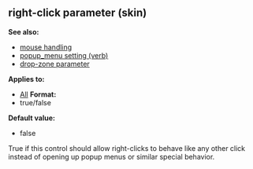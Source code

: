 ## right-click parameter (skin)
**See also:**
*   [mouse handling](/ref/DM/mose.md) 
*   [popup_menu setting (verb)](/ref/set/popup_menu.md) 
*   [drop-zone parameter](/ref/%7Bskin%7D/param/drop-zone.md) 
<!-- -->
**Applies to:**
*   [All](/ref/%7Bskin%7D/control.md) <!-- -->
**Format:**
*   true/false
<!-- -->
**Default value:**
*   false


True if this control should allow right-clicks to behave like
any other click instead of opening up popup menus or similar special
behavior.